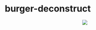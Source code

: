 
# burger-deconstruct
<div align="center">
<img src="https://media.giphy.com/media/fMzSSQkf5dssUfa6Do/giphy.gif" >
</div>
